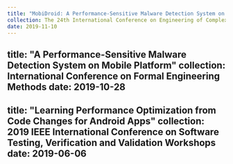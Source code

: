```yaml
---
title: "MobiDroid: A Performance-Sensitive Malware Detection System on Mobile Platform"
collection: The 24th International Conference on Engineering of Complex Computer Systems
date: 2019-11-10
---
```

title: "A Performance-Sensitive Malware Detection System on Mobile Platform"
collection: International Conference on Formal Engineering Methods
date: 2019-10-28
---
title: "Learning Performance Optimization from Code Changes for Android Apps"
collection: 2019 IEEE International Conference on Software Testing, Verification and Validation Workshops
date: 2019-06-06
---